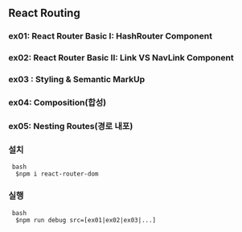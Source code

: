 ## React Routing 

### ex01: React Router Basic I: HashRouter Component
### ex02: React Router Basic II: Link VS NavLink Component
### ex03 : Styling & Semantic MarkUp
### ex04: Composition(합성)
### ex05: Nesting Routes(경로 내포)

### 설치 
```
 bash
  $npm i react-router-dom
```

### 실행
```
 bash
  $npm run debug src=[ex01|ex02|ex03|...]
```